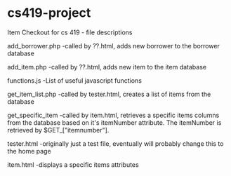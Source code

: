 cs419-project
=============

Item Checkout for cs 419 - file descriptions

add_borrower.php
-called by ??.html, adds new borrower to the borrower database

add_item.php
-called by ??.html, adds new item to the item database

functions.js
-List of useful javascript functions

get_item_list.php
-called by tester.html, creates a list of items from the database

get_specific_item
-called by item.html, retrieves a specific items columns from the database based on it's itemNumber attribute.
The itemNumber is retrieved by $GET_["itemnumber"].

tester.html
-originally just a test file, eventually will probably change this to the home page

item.html
-displays a specific items attributes
